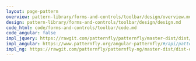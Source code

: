 ```yaml
---
layout: page-pattern
overview: pattern-library/forms-and-controls/toolbar/design/overview.md
design: pattern-library/forms-and-controls/toolbar/design/design.md
code_html: code/forms-and-controls/toolbar/code.md
code_angular: false
impl_jquery: https://rawgit.com/patternfly/patternfly/master-dist/dist/tests/toolbar.html
impl_angular: https://www.patternfly.org/angular-patternfly/#/api/patternfly.toolbars.componenet:pfToolbar
impl_ng: https://rawgit.com/patternfly/patternfly-ng/master-dist/dist-demo/#/toolbar
---
```

